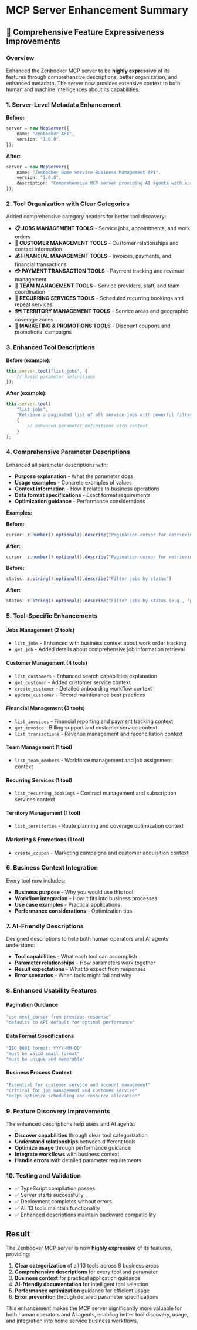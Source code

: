 # MCP Server Enhancement Summary

## 🚀 Comprehensive Feature Expressiveness Improvements

### Overview
Enhanced the Zenbooker MCP server to be **highly expressive** of its features through comprehensive descriptions, better organization, and enhanced metadata. The server now provides extensive context to both human and machine intelligences about its capabilities.

### 1. **Server-Level Metadata Enhancement**

**Before:**
```typescript
server = new McpServer({
    name: "Zenbooker API",
    version: "1.0.0",
});
```

**After:**
```typescript
server = new McpServer({
    name: "Zenbooker Home Service Business Management API",
    version: "1.0.0",
    description: "Comprehensive MCP server providing AI agents with access to Zenbooker's complete home service business management platform. Enables customer management, job scheduling, invoicing, team coordination, recurring services, territory management, and marketing tools for home service professionals.",
});
```

### 2. **Tool Organization with Clear Categories**

Added comprehensive category headers for better tool discovery:

- **📋 JOBS MANAGEMENT TOOLS** - Service jobs, appointments, and work orders
- **👥 CUSTOMER MANAGEMENT TOOLS** - Customer relationships and contact information  
- **💰 FINANCIAL MANAGEMENT TOOLS** - Invoices, payments, and financial transactions
- **💳 PAYMENT TRANSACTION TOOLS** - Payment tracking and revenue management
- **👥 TEAM MANAGEMENT TOOLS** - Service providers, staff, and team coordination
- **🔄 RECURRING SERVICES TOOLS** - Scheduled recurring bookings and repeat services
- **🗺️ TERRITORY MANAGEMENT TOOLS** - Service areas and geographic coverage zones
- **🎫 MARKETING & PROMOTIONS TOOLS** - Discount coupons and promotional campaigns

### 3. **Enhanced Tool Descriptions**

**Before (example):**
```typescript
this.server.tool("list_jobs", {
    // basic parameter definitions
});
```

**After (example):**
```typescript
this.server.tool(
    "list_jobs",
    "Retrieve a paginated list of all service jobs with powerful filtering options. Perfect for finding specific jobs, tracking work orders, and managing service schedules. Supports filtering by customer, status, date ranges, and pagination for large datasets.",
    {
        // enhanced parameter definitions with context
    }
);
```

### 4. **Comprehensive Parameter Descriptions**

Enhanced all parameter descriptions with:
- **Purpose explanation** - What the parameter does
- **Usage examples** - Concrete examples of values
- **Context information** - How it relates to business operations
- **Data format specifications** - Exact format requirements
- **Optimization guidance** - Performance considerations

**Examples:**

**Before:**
```typescript
cursor: z.number().optional().describe("Pagination cursor for retrieving the next set of results")
```

**After:**
```typescript
cursor: z.number().optional().describe("Pagination cursor for retrieving the next set of results (use next_cursor from previous response)")
```

**Before:**
```typescript
status: z.string().optional().describe("Filter jobs by status")
```

**After:**
```typescript
status: z.string().optional().describe("Filter jobs by status (e.g., 'pending', 'in_progress', 'completed', 'cancelled') to track job progress")
```

### 5. **Tool-Specific Enhancements**

#### **Jobs Management (2 tools)**
- `list_jobs` - Enhanced with business context about work order tracking
- `get_job` - Added details about comprehensive job information retrieval

#### **Customer Management (4 tools)**
- `list_customers` - Enhanced search capabilities explanation
- `get_customer` - Added customer service context
- `create_customer` - Detailed onboarding workflow context
- `update_customer` - Record maintenance best practices

#### **Financial Management (3 tools)**
- `list_invoices` - Financial reporting and payment tracking context
- `get_invoice` - Billing support and customer service context
- `list_transactions` - Revenue management and reconciliation context

#### **Team Management (1 tool)**
- `list_team_members` - Workforce management and job assignment context

#### **Recurring Services (1 tool)**
- `list_recurring_bookings` - Contract management and subscription services context

#### **Territory Management (1 tool)**
- `list_territories` - Route planning and coverage optimization context

#### **Marketing & Promotions (1 tool)**
- `create_coupon` - Marketing campaigns and customer acquisition context

### 6. **Business Context Integration**

Every tool now includes:
- **Business purpose** - Why you would use this tool
- **Workflow integration** - How it fits into business processes
- **Use case examples** - Practical applications
- **Performance considerations** - Optimization tips

### 7. **AI-Friendly Descriptions**

Designed descriptions to help both human operators and AI agents understand:
- **Tool capabilities** - What each tool can accomplish
- **Parameter relationships** - How parameters work together
- **Result expectations** - What to expect from responses
- **Error scenarios** - When tools might fail and why

### 8. **Enhanced Usability Features**

#### **Pagination Guidance**
```typescript
"use next_cursor from previous response"
"defaults to API default for optimal performance"
```

#### **Data Format Specifications**
```typescript
"ISO 8601 format: YYYY-MM-DD"
"must be valid email format"
"must be unique and memorable"
```

#### **Business Process Context**
```typescript
"Essential for customer service and account management"
"Critical for job management and customer service"
"Helps optimize scheduling and resource allocation"
```

### 9. **Feature Discovery Improvements**

The enhanced descriptions help users and AI agents:
- **Discover capabilities** through clear tool categorization
- **Understand relationships** between different tools
- **Optimize usage** through performance guidance
- **Integrate workflows** with business context
- **Handle errors** with detailed parameter requirements

### 10. **Testing and Validation**

- ✅ TypeScript compilation passes
- ✅ Server starts successfully
- ✅ Deployment completes without errors
- ✅ All 13 tools maintain functionality
- ✅ Enhanced descriptions maintain backward compatibility

## Result

The Zenbooker MCP server is now **highly expressive** of its features, providing:

1. **Clear categorization** of all 13 tools across 8 business areas
2. **Comprehensive descriptions** for every tool and parameter
3. **Business context** for practical application guidance
4. **AI-friendly documentation** for intelligent tool selection
5. **Performance optimization** guidance for efficient usage
6. **Error prevention** through detailed parameter specifications

This enhancement makes the MCP server significantly more valuable for both human operators and AI agents, enabling better tool discovery, usage, and integration into home service business workflows.
